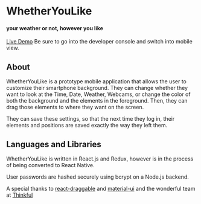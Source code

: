 # WhetherYouLike
#### your weather or not, however you like

[Live Demo](https://whetheryoulike.herokuapp.com/)
Be sure to go into the developer console and switch into mobile view.

## About

WhetherYouLike is a prototype mobile application that allows the user to customize their smartphone background.
They can change whether they want to look at the Time, Date, Weather, Webcams, or change the color of both the
background and the elements in the foreground.  Then, they can drag those elements to where they want on the
screen.  

They can save these settings, so that the next time they log in, their elements and positions are saved exactly
the way they left them.

## Languages and Libraries

WhetherYouLike is written in React.js and Redux, however is in the process of being converted to React Native.

User passwords are hashed securely using bcrypt on a Node.js backend.

A special thanks to [react-draggable](https://github.com/mzabriskie/react-draggable) and [material-ui](https://github.com/callemall/material-ui) and the wonderful team at [Thinkful](https://www.thinkful.com)